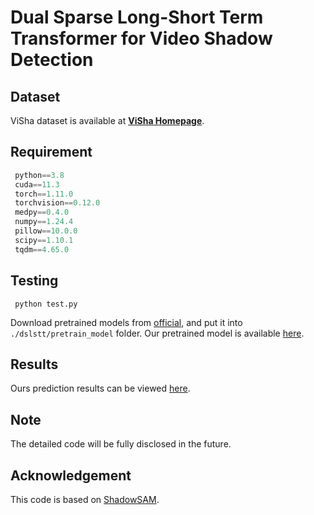 # Dual Sparse Long-Short Term Transformer for Video Shadow Detection

## Dataset

ViSha dataset is available at  **[ViSha Homepage](https://erasernut.github.io/ViSha.html)**.

## Requirement

```python
 python==3.8
 cuda==11.3
 torch==1.11.0
 torchvision==0.12.0
 medpy==0.4.0
 numpy==1.24.4
 pillow==10.0.0
 scipy==1.10.1
 tqdm==4.65.0
```

## Testing

```
 python test.py
```

Download pretrained models from [official](https://github.com/microsoft/Swin-Transformer), and put it into `./dslstt/pretrain_model` folder. Our pretrained model is available [here](https://drive.google.com/×××).

## Results

Ours prediction results can be viewed [here](https://drive.google.com/×××).

## Note

The detailed code will be fully disclosed in the future.

## Acknowledgement

This code is based on [ShadowSAM](https://github.com/harrytea/Detect-AnyShadow).
